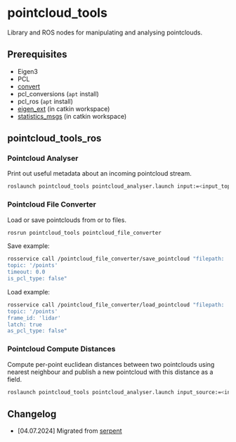 # pointcloud_tools

Library and ROS nodes for manipulating and analysing pointclouds.

## Prerequisites

* Eigen3
* PCL
* [convert](https://github.com/willat343/convert/tree/main)
* pcl_conversions (`apt` install)
* pcl_ros (`apt` install)
* [eigen_ext](https://github.com/willat343/eigen_ext) (in catkin workspace)
* [statistics_msgs](https://github.com/willat343/statistics_msgs) (in catkin workspace)

## pointcloud_tools_ros

### Pointcloud Analyser

Print out useful metadata about an incoming pointcloud stream.

```bash
roslaunch pointcloud_tools pointcloud_analyser.launch input:=<input_topic>
```

### Pointcloud File Converter

Load or save pointclouds from or to files.

```bash
rosrun pointcloud_tools pointcloud_file_converter
```

Save example:
```bash
rosservice call /pointcloud_file_converter/save_pointcloud "filepath: 'my_pointcloud.pcd'
topic: '/points'
timeout: 0.0
is_pcl_type: false"
```

Load example:
```bash
rosservice call /pointcloud_file_converter/load_pointcloud "filepath: 'my_pointcloud.pcd'
topic: '/points'
frame_id: 'lidar'
latch: true
as_pcl_type: false"
```

### Pointcloud Compute Distances

Compute per-point euclidean distances between two pointclouds using nearest neighbour and publish a new pointcloud with this distance as a field.

```bash
roslaunch pointcloud_tools pointcloud_analyser.launch input_source:=<input_source_topic> input_target:=<input_source_target>
```

## Changelog

* [04.07.2024] Migrated from [serpent](https://github.com/jpl-eels/serpent/tree/develop)
